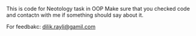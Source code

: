 This is code for Neotology task in OOP
Make sure that you checked code and contactn with me if something should say about it.

For feedbakc: dilik.rayli@gamil.com
